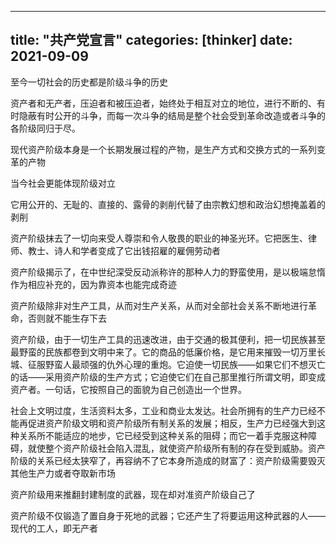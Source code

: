 
---
title: "共产党宣言"
categories: [thinker]
date: 2021-09-09
---

至今一切社会的历史都是阶级斗争的历史

资产者和无产者，压迫者和被压迫者，始终处于相互对立的地位，进行不断的、有时隐蔽有时公开的斗争，而每一次斗争的结局是整个社会受到革命改造或者斗争的各阶级同归于尽。

现代资产阶级本身是一个长期发展过程的产物，是生产方式和交换方式的一系列变革的产物

当今社会更能体现阶级对立

它用公开的、无耻的、直接的、露骨的剥削代替了由宗教幻想和政治幻想掩盖着的剥削

资产阶级抹去了一切向来受人尊崇和令人敬畏的职业的神圣光环。它把医生、律师、教士、诗人和学者变成了它出钱招雇的雇佣劳动者

资产阶级揭示了，在中世纪深受反动派称许的那种人力的野蛮使用，是以极端怠惰作为相应补充的，因为靠资本也能完成奇迹

资产阶级除非对生产工具，从而对生产关系，从而对全部社会关系不断地进行革命，否则就不能生存下去

资产阶级，由于一切生产工具的迅速改进，由于交通的极其便利，把一切民族甚至最野蛮的民族都卷到文明中来了。它的商品的低廉价格，是它用来摧毁一切万里长城、征服野蛮人最顽强的仇外心理的重炮。它迫使一切民族——如果它们不想灭亡的话——采用资产阶级的生产方式；它迫使它们在自己那里推行所谓文明，即变成资产者。一句话，它按照自己的面貌为自己创造出一个世界。

社会上文明过度，生活资料太多，工业和商业太发达。社会所拥有的生产力已经不能再促进资产阶级文明和资产阶级所有制关系的发展；相反，生产力已经强大到这种关系所不能适应的地步，它已经受到这种关系的阻碍；而它一着手克服这种障碍，就使整个资产阶级社会陷入混乱，就使资产阶级所有制的存在受到威胁。资产阶级的关系已经太狭窄了，再容纳不了它本身所造成的财富了：资产阶级需要毁灭其他生产力或者夺取新市场

资产阶级用来推翻封建制度的武器，现在却对准资产阶级自己了

资产阶级不仅锻造了置自身于死地的武器；它还产生了将要运用这种武器的人——现代的工人，即无产者
